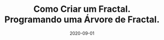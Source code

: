 ---
layout: page
title: "Como Criar um Fractal. Programando uma Árvore de Fractal."
date: 2020-09-01
type: video
description: Este é o primeiro vídeo onde mostro como desenhar um fractal. Neste vídeo eu desenho uma árvore de fractal, que é bem simples de implementar.
entry_number: 95
youtube_video_id: 02cH_wpv2IE
repository: 0095-arvore-fractal
has_code: false
has_p5: true
p5_code_id: _RLaraewW
tags: [Fractal]
playlists: [Mini-Projetos e Algoritmos]
permalink: /arvore-fractal/
---